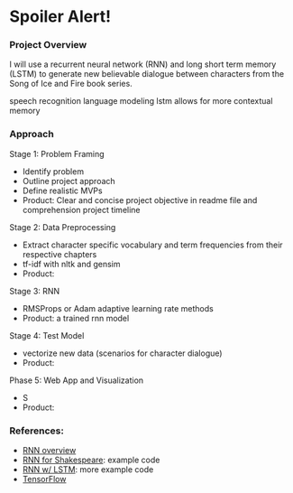 # Spoiler Alert!

### Project Overview
I will use a recurrent neural network (RNN) and long short term memory (LSTM) to generate new believable dialogue between characters from the Song of Ice and Fire book series.

speech recognition
language modeling
lstm allows for more contextual memory


### Approach

Stage 1: Problem Framing
- Identify problem
- Outline project approach
- Define realistic MVPs
- Product: Clear and concise project objective in readme file and comprehension project timeline

Stage 2: Data Preprocessing
- Extract character specific vocabulary and term frequencies from their respective chapters
- tf-idf with nltk and gensim
- Product:

Stage 3: RNN
- RMSProps or Adam adaptive learning rate methods
- Product: a trained rnn model

Stage 4: Test Model
- vectorize new data (scenarios for character dialogue)
- Product:

Phase 5: Web App and Visualization
- S
- Product:



### References:

- [RNN overview](http://karpathy.github.io/2015/05/21/rnn-effectiveness/)
- [RNN for Shakespeare](https://github.com/martin-gorner/tensorflow-rnn-shakespeare/blob/master/rnn_train.py): example code
- [RNN w/ LSTM](https://pythonprogramming.net/rnn-tensorflow-python-machine-learning-tutorial/): more example code
- [TensorFlow](https://www.tensorflow.org/tutorials/recurrent)
